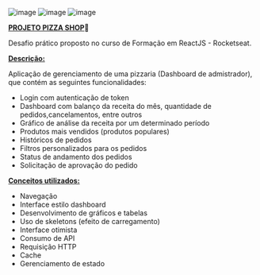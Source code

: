 ![image](https://github.com/user-attachments/assets/fb55c06f-dbb6-4555-a93b-dcca0bace3ca)
![image](https://github.com/user-attachments/assets/be5ba700-5883-4d28-b176-74d485fb4374)
![image](https://github.com/user-attachments/assets/a1f93639-d012-42bc-b809-fb578ea68bc7)


<strong><u>PROJETO PIZZA SHOP</u></strong>🍕

Desafio prático proposto no curso de Formação em ReactJS - Rocketseat. 

<strong><u>Descrição:</u></strong>

Aplicação de gerenciamento de uma pizzaria (Dashboard de admistrador), que contém as seguintes funcionalidades:

- Login com autenticação de token
- Dashboard com balanço da receita do mês, quantidade de pedidos,cancelamentos, entre outros
- Gráfico de análise da receita por um determinado período
- Produtos mais vendidos (produtos populares)
- Históricos de pedidos
- Filtros personalizados para os pedidos
- Status de andamento dos pedidos
- Solicitação de aprovação do pedido

<strong><u>Conceitos utilizados:</u></strong>

- Navegação
- Interface estilo dashboard
- Desenvolvimento de gráficos e tabelas
- Uso de skeletons (efeito de carregamento)
- Interface otimista
- Consumo de API
- Requisição HTTP
- Cache
- Gerenciamento de estado
